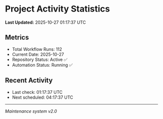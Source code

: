 # Project Activity Statistics

**Last Updated:** 2025-10-27 01:17:37 UTC

## Metrics
- Total Workflow Runs: 112
- Current Date: 2025-10-27
- Repository Status: Active ✅
- Automation Status: Running ✅

## Recent Activity
- Last check: 01:17:37 UTC
- Next scheduled: 04:17:37 UTC

---
*Maintenance system v2.0*
